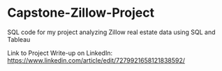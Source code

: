# Capstone-Zillow-Project
SQL code for my project analyzing Zillow real estate data using SQL and Tableau

Link to Project Write-up on LinkedIn: https://www.linkedin.com/article/edit/7279921658121838592/
